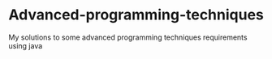 # Advanced-programming-techniques

My solutions to some advanced programming techniques requirements using java
